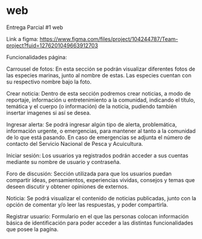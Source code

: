 # web
Entrega Parcial #1 web


Link a figma: https://www.figma.com/files/project/104244787/Team-project?fuid=1276201049663912703


Funcionalidades página:

Carrousel de fotos: En esta sección se podrán visualizar diferentes fotos de las especies marinas, junto al nombre de estas. Las especies cuentan con su respectivo nombre bajo la foto.

Crear noticia: Dentro de esta sección podremos crear noticias, a modo de reportaje, información u entretenimiento a la comunidad, indicando el título, temática y el cuerpo (o información) de la noticia, pudiendo también insertar imagenes si así se desea.

Ingresar alerta: Se podrá ingresar algún tipo de alerta, problemática, información urgente, o emergencias, para mantener al tanto a la comunidad de lo que está pasando. En caso de emergencias se adjunta el número de contacto del Servicio Nacional de Pesca y Acuicultura.

Iniciar sesión: Los usuarios ya registrados podrán acceder a sus cuentas mediante su nombre de usuario y contraseña.

Foro de discusión: Sección utilizada para que los usuarios puedan compartir ideas, pensamientos, experiencias vividas, consejos y temas que deseen discutir y obtener opiniones de externos.

Noticia: Se podrá visualizar el contenido de noticias publicadas, junto con la opción de comentar y/o leer las respuestas, y poder compartirla.

Registrar usuario: Formulario en el que las personas colocan información básica de identificación para poder acceder a las distintas funcionalidades que posee la pagína.